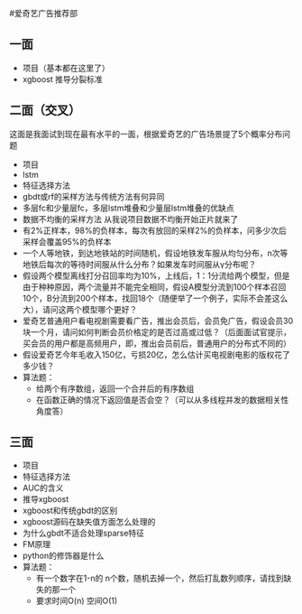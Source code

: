 #爱奇艺广告推荐部
## 一面
- 项目（基本都在这里了）
- xgboost 推导分裂标准
## 二面（交叉）
这面是我面试到现在最有水平的一面，根据爱奇艺的广告场景提了5个概率分布问题
- 项目
- lstm
- 特征选择方法
- gbdt或rf的采样方法与传统方法有何异同
- 多层fc和少量层fc，多层lstm堆叠和少量层lstm堆叠的优缺点
- 数据不均衡的采样方法
从我说项目数据不均衡开始正片就来了
- 有2%正样本，98%的负样本，每次有放回的采样2%的负样本，问多少次后采样会覆盖95%的负样本
- 一个人等地铁，到达地铁站的时间随机，假设地铁发车服从均匀分布，n次等地铁后每次的等待时间服从什么分布？如果发车时间服从γ分布呢？
- 假设两个模型离线打分召回率均为10%，上线后，1：1分流给两个模型，但是由于种种原因，两个流量并不能完全相同，假设A模型分流到100个样本召回10个，B分流到200个样本，找回18个（随便举了一个例子，实际不会差这么大），请问这两个模型哪个更好？
- 爱奇艺普通用户看电视剧需要看广告，推出会员后，会员免广告，假设会员30块一个月，请问如何判断会员价格定的是否过高或过低？（后面面试官提示，买会员的用户都是高频用户，即，推出会员前后，普通用户的分布式不同的）
- 假设爱奇艺今年毛收入150亿，亏损20亿，怎么估计买电视剧电影的版权花了多少钱？
- 算法题：
    - 给两个有序数组，返回一个合并后的有序数组
    - 在函数正确的情况下返回值是否会空？（可以从多线程并发的数据相关性角度答）
## 三面
- 项目
- 特征选择方法
- AUC的含义
- 推导xgboost
- xgboost和传统gbdt的区别
- xgboost源码在缺失值方面怎么处理的
- 为什么gbdt不适合处理sparse特征
- FM原理
- python的修饰器是什么
- 算法题：
    - 有一个数字在1-n的 n个数，随机去掉一个，然后打乱数列顺序，请找到缺失的那一个
    - 要求时间O(n) 空间O(1) 